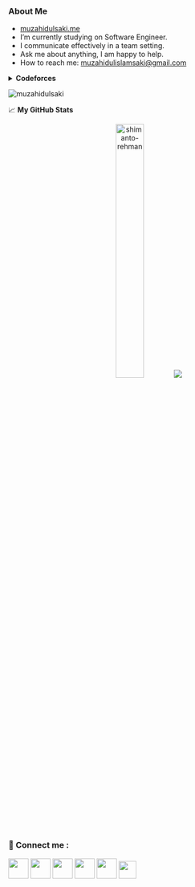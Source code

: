 ### About Me
- [muzahidulsaki.me](https://muzahidulsaki.me/)
- I’m currently studying on Software Engineer.
- I communicate effectively in a team setting.
- Ask me about anything, I am happy to help.
- How to reach me: muzahidulislamsaki@gmail.com

<details>
  <summary><b>Codeforces</b></summary>
    <ul type="none" align="center">
      <li><br></li>
      <li>
       <p><a href="https://codeforces.com/profile/saki_vhay"><img width="270px" src="https://codeforces-readme-stats.vercel.app/api/card?username=saki_vhay&theme=dark"/></a> </p>
      </li> 
    </ul>
</details>

<p><img src="https://komarev.com/ghpvc/?username=muzahidulsaki&label=Profile%20views&color=0e8bb4&style=flat" alt="muzahidulsaki" /></p>


📈 **My GitHub Stats**
<p align="center"> 
  <img src="https://github-readme-stats.vercel.app/api?username=muzahidulsaki&count_private=ture&show_icons=true&theme=&bg_color=00000000" alt="shimanto-rehman" height="36%" width="33.4%"/>
   <img src = "https://github-readme-stats.vercel.app/api/top-langs/?username=muzahidulsaki&langs_count=10&theme=tokyonight&layout=compact&hide=html"/>
</p>

### 💠 Connect me :

<a href = "https://img.shields.io/badge/muzahidulislamsaki@gmail.com-c14438?style=flat-square&logo=Gmail&logoColor=white&link=mailto:muzahidulislamsaki@gmail.com)](mailto:muzahidulislamsaki@gmail.com" target="_blank" title="Gmail"><img src = "https://img.icons8.com/color/48/gmail-new.png" width = "40px"/></a>
<a href = "https://www.facebook.com/muzahidulislam.saki/" target="_blank" title="Facebook"><img src ="https://img.icons8.com/fluency/256/facebook.png" width ="40px"/></a>
<a href = "https://www.instagram.com/muzahidul_islam_saki/" target="_blank" title="Instagram"><img src ="https://img.icons8.com/fluency/256/instagram-new.png" width ="40px"/></a>
<a href = "https://www.linkedin.com/in/muzahidul-islam-saki-2835a6260/" target="_blank" title="Linkedin"><img src ="https://img.icons8.com/fluency/256/linkedin.png" width ="40px"/></a>
<a href = "https://twitter.com/SakiMuzahidul" target="_blank" title="Twitter"><img src ="https://img.icons8.com/fluency/256/twitter.png" width ="40px"/></a>
<a href="https://www.threads.net/@muzahidul_islam_saki"  target="_blank" title="Threads"><img src="https://upload.wikimedia.org/wikipedia/commons/9/9d/Threads_%28app%29_logo.svg" width = "35px"/></a>




